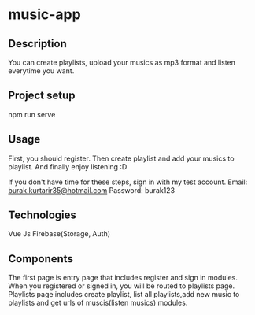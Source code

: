 # music-app

## Description

You can create playlists, upload your musics as mp3 format and listen everytime you want.

## Project setup

npm run serve

## Usage

First, you should register. 
Then create playlist and add your musics to playlist.
And finally enjoy listening :D

If you don't have time for these steps, sign in with my test account.
Email: burak.kurtarir35@hotmail.com
Password: burak123

## Technologies

Vue Js
Firebase(Storage, Auth)

## Components

The first page is entry page that includes register and sign in modules.
When you registered or signed in, you will be routed to playlists page.
Playlists page includes create playlist, list all playlists,add new music to playlists and 
get urls of muscis(listen musics) modules.




